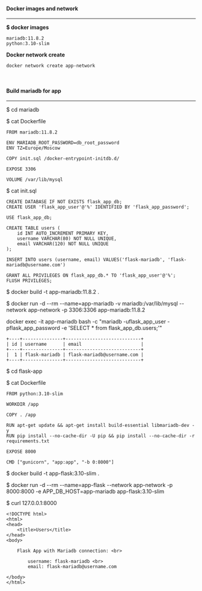 #### Docker images and network
------

**$ docker images**
```
mariadb:11.8.2
python:3.10-slim
```

**Docker network create**
```
docker network create app-network
```

<br />

#### Build mariadb for app
------

$ cd mariadb

$ cat Dockerfile
```
FROM mariadb:11.8.2

ENV MARIADB_ROOT_PASSWORD=db_root_password
ENV TZ=Europe/Moscow

COPY init.sql /docker-entrypoint-initdb.d/

EXPOSE 3306

VOLUME /var/lib/mysql
```

$ cat init.sql
```
CREATE DATABASE IF NOT EXISTS flask_app_db;
CREATE USER 'flask_app_user'@'%' IDENTIFIED BY 'flask_app_password';

USE flask_app_db;

CREATE TABLE users (
    id INT AUTO_INCREMENT PRIMARY KEY,
    username VARCHAR(80) NOT NULL UNIQUE,
    email VARCHAR(120) NOT NULL UNIQUE
);

INSERT INTO users (username, email) VALUES('flask-mariadb', 'flask-mariadb@username.com')

GRANT ALL PRIVILEGES ON flask_app_db.* TO 'flask_app_user'@'%';
FLUSH PRIVILEGES;
```

$ docker build -t app-mariadb:11.8.2 .

$ docker run -d --rm --name=app-mariadb -v mariadb:/var/lib/mysql --network app-network -p 3306:3306 app-mariadb:11.8.2

docker exec -it app-mariadb bash -c "mariadb -uflask_app_user -pflask_app_password -e 'SELECT * from flask_app_db.users;'"
```
+----+---------------+----------------------------+
| id | username      | email                      |
+----+---------------+----------------------------+
|  1 | flask-mariadb | flask-mariadb@username.com |
+----+---------------+----------------------------+
```

$ cd flask-app

$ cat Dockerfile
```
FROM python:3.10-slim

WORKDIR /app

COPY . /app

RUN apt-get update && apt-get install build-essential libmariadb-dev -y
RUN pip install --no-cache-dir -U pip && pip install --no-cache-dir -r requirements.txt

EXPOSE 8000

CMD ["gunicorn", "app:app", "-b 0:8000"]
```

$ docker build -t app-flask:3.10-slim .

$ docker run -d --rm --name=app-flask --network app-network -p 8000:8000 -e APP_DB_HOST=app-mariadb app-flask:3.10-slim

$ curl 127.0.0.1:8000
```
<!DOCTYPE html>
<html>
<head>
    <title>Users</title>
</head>
<body>

    Flask App with Mariadb connection: <br>
        
        username: flask-mariadb <br>
        email: flask-mariadb@username.com

</body>
</html>
```
